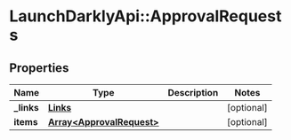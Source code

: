 # LaunchDarklyApi::ApprovalRequests

## Properties
Name | Type | Description | Notes
------------ | ------------- | ------------- | -------------
**_links** | [**Links**](Links.md) |  | [optional] 
**items** | [**Array&lt;ApprovalRequest&gt;**](ApprovalRequest.md) |  | [optional] 


